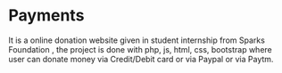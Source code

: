 # Payments
It is a online donation website given in student internship from Sparks Foundation , the project is done with php, js, html, css, bootstrap where user can donate money via Credit/Debit card or via Paypal or via Paytm.
